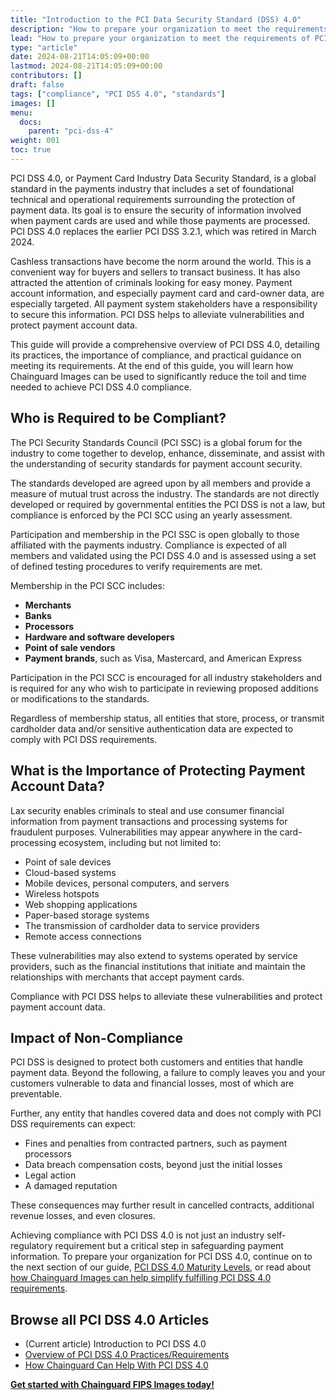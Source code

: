 ```yaml
---
title: "Introduction to the PCI Data Security Standard (DSS) 4.0"
description: "How to prepare your organization to meet the requirements of PCI DSS 4.0"
lead: "How to prepare your organization to meet the requirements of PCI DSS 4.0"
type: "article"
date: 2024-08-21T14:05:09+00:00
lastmod: 2024-08-21T14:05:09+00:00
contributors: []
draft: false
tags: ["compliance", "PCI DSS 4.0", "standards"]
images: []
menu:
  docs:
    parent: "pci-dss-4"
weight: 001
toc: true
---
```


PCI DSS 4.0, or Payment Card Industry Data Security Standard, is a global standard in the payments industry that includes a set of foundational technical and operational requirements surrounding the protection of payment data. Its goal is to ensure the security of information involved when payment cards are used and while those payments are processed. PCI DSS 4.0 replaces the earlier PCI DSS 3.2.1, which was retired in March 2024.

Cashless transactions have become the norm around the world. This is a convenient way for buyers and sellers to transact business. It has also attracted the attention of criminals looking for easy money. Payment account information, and especially payment card and card-owner data, are especially targeted. All payment system stakeholders have a responsibility to secure this information. PCI DSS helps to alleviate vulnerabilities and protect payment account data.

This guide will provide a comprehensive overview of PCI DSS 4.0, detailing its practices, the importance of compliance, and practical guidance on meeting its requirements. At the end of this guide, you will learn how Chainguard Images can be used to significantly reduce the toil and time needed to achieve PCI DSS 4.0 compliance.


## Who is Required to be Compliant?

The PCI Security Standards Council (PCI SSC) is a global forum for the industry to come together to develop, enhance, disseminate, and assist with the understanding of security standards for payment account security.

The standards developed are agreed upon by all members and provide a measure of mutual trust across the industry. The standards are not directly developed or required by governmental entities the PCI DSS is not a law, but compliance is enforced by the PCI SCC using an yearly assessment.

Participation and membership in the PCI SSC is open globally to those affiliated with the payments industry. Compliance is expected of all members and validated using the PCI DSS 4.0 and is assessed using a set of defined testing procedures to verify requirements are met.

Membership in the PCI SCC includes:

- **Merchants**
- **Banks**
- **Processors**
- **Hardware and software developers**
- **Point of sale vendors**
- **Payment brands**, such as Visa, Mastercard, and American Express

Participation in the PCI SCC is encouraged for all industry stakeholders and is required for any who wish to participate in reviewing proposed additions or modifications to the standards.

Regardless of membership status, all entities that store, process, or transmit cardholder data and/or sensitive authentication data are expected to comply with PCI DSS requirements.


## What is the Importance of Protecting Payment Account Data?

Lax security enables criminals to steal and use consumer financial information from payment transactions and processing systems for fraudulent purposes. Vulnerabilities may appear anywhere in the card-processing ecosystem, including but not limited to:

- Point of sale devices
- Cloud-based systems
- Mobile devices, personal computers, and servers
- Wireless hotspots
- Web shopping applications
- Paper-based storage systems
- The transmission of cardholder data to service providers
- Remote access connections

These vulnerabilities may also extend to systems operated by service providers, such as the financial institutions that initiate and maintain the relationships with merchants that accept payment cards.

Compliance with PCI DSS helps to alleviate these vulnerabilities and protect payment account data.


## Impact of Non-Compliance

PCI DSS is designed to protect both customers and entities that handle payment data. Beyond the following, a failure to comply leaves you and your customers vulnerable to data and financial losses, most of which are preventable.

Further, any entity that handles covered data and does not comply with PCI DSS requirements can expect:

- Fines and penalties from contracted partners, such as payment processors
- Data breach compensation costs, beyond just the initial losses
- Legal action
- A damaged reputation

These consequences may further result in cancelled contracts, additional revenue losses, and even closures.

Achieving compliance with PCI DSS 4.0 is not just an industry self-regulatory requirement but a critical step in safeguarding payment information. To prepare your organization for PCI DSS 4.0, continue on to the next section of our guide, [PCI DSS 4.0 Maturity Levels](/software-security/compliance/cmmc-2/cmmc-2-levels/), or read about [how Chainguard Images can help simplify fulfilling PCI DSS 4.0 requirements](/software-security/compliance/cmmc-2/cmmc-chainguard/).

## Browse all PCI DSS 4.0 Articles

- (Current article) Introduction to PCI DSS 4.0
- [Overview of PCI DSS 4.0 Practices/Requirements](/software-security/compliance/pci-dss-4/pci-dss-practices/)
- [How Chainguard Can Help With PCI DSS 4.0](/software-security/compliance/pci-dss-4/pci-dss-chainguard/)

**[Get started with Chainguard FIPS Images today!](https://images.chainguard.dev/?category=fips?utm_source=docs)**

